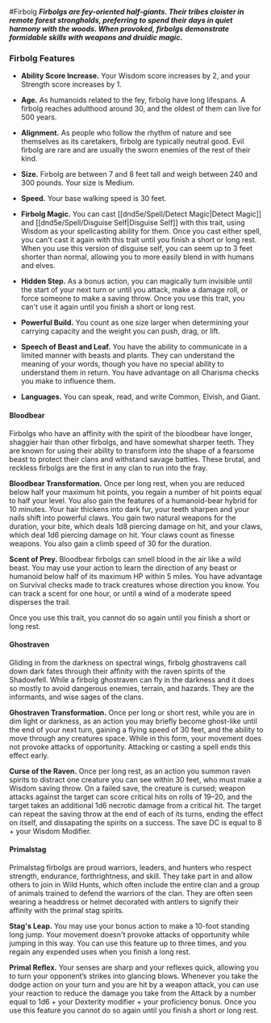 #Firbolg
***Firbolgs are fey-oriented half-giants. Their tribes cloister in remote forest strongholds, preferring to spend their days in quiet harmony with the woods. When provoked, firbolgs demonstrate formidable skills with weapons and druidic magic.***

### Firbolg Features
- **Ability Score Increase.** Your Wisdom score increases by 2, and your Strength score increases by 1.

- **Age.** As humanoids related to the fey, firbolg have long lifespans. A firbolg reaches adulthood around 30, and the oldest of them can live for 500 years.

- **Alignment.** As people who follow the rhythm of nature and see themselves as its caretakers, firbolg are typically neutral good. Evil firbolg are rare and are usually the sworn enemies of the rest of their kind.

- **Size.** Firbolg are between 7 and 8 feet tall and weigh between 240 and 300 pounds. Your size is Medium.

- **Speed.** Your base walking speed is 30 feet.

- **Firbolg Magic.** You can cast [[dnd5e/Spell/Detect Magic\|Detect Magic]] and [[dnd5e/Spell/Disguise Self\|Disguise Self]] with this trait, using Wisdom as your spellcasting ability for them. Once you cast either spell, you can't cast it again with this trait until you finish a short or long rest. When you use this version of disguise self, you can seem up to 3 feet shorter than normal, allowing you to more easily blend in with humans and elves.

- **Hidden Step.** As a bonus action, you can magically turn invisible until the start of your next turn or until you attack, make a damage roll, or force someone to make a saving throw. Once you use this trait, you can't use it again until you finish a short or long rest.

- **Powerful Build.** You count as one size larger when determining your carrying capacity and the weight you can push, drag, or lift.

- **Speech of Beast and Leaf.** You have the ability to communicate in a limited manner with beasts and plants. They can understand the meaning of your words, though you have no special ability to understand them in return. You have advantage on all Charisma checks you make to influence them.

- **Languages.** You can speak, read, and write Common, Elvish, and Giant.

#### Bloodbear
Firbolgs who have an affinity with the spirit of the bloodbear have longer, shaggier hair than other firbolgs, and have somewhat sharper teeth. They are known for using their ability to transform into the shape of a fearsome beast to protect their clans and withstand savage battles. These brutal, and reckless firbolgs are the first in any clan to run into the fray.

**Bloodbear Transformation.** Once per long rest, when you are reduced below half your maximum hit points, you regain a number of hit points equal to half your level. You also gain the features of a humanoid-bear hybrid for 10 minutes. Your hair thickens into dark fur, your teeth sharpen and your nails shift into powerful claws. You gain two natural weapons for the duration, your bite, which deals 1d8 piercing damage on hit, and your claws, which deal 1d6 piercing damage on hit. Your claws count as finesse weapons. You also gain a climb speed of 30 for the duration.

**Scent of Prey.** Bloodbear firbolgs can smell blood in the air like a wild beast. You may use your action to learn the direction of any beast or humanoid below half of its maximum HP within 5 miles. You have advantage on Survival checks made to track creatures whose direction you know. You can track a scent for one hour, or until a wind of a moderate speed disperses the trail.

Once you use this trait, you cannot do so again until you finish a short or long rest.

#### Ghostraven
Gliding in from the darkness on spectral wings, firbolg ghostravens call down dark fates through their affinity with the raven spirits of the Shadowfell. While a firbolg ghostraven can fly in the darkness and it does so mostly to avoid dangerous enemies, terrain, and hazards. They are the informants, and wise sages of the clans.

**Ghostraven Transformation.** Once per long or short rest, while you are in dim light or darkness, as an action you may briefly become ghost-like until the end of your next turn, gaining a flying speed of 30 feet, and the ability to move through any creatures space. While in this form, your movement does not provoke attacks of opportunity. Attacking or casting a spell ends this effect early.

**Curse of the Raven.** Once per long rest, as an action you summon raven spirits to distract one creature you can see within 30 feet, who must make a Wisdom saving throw. On a failed save, the creature is cursed; weapon attacks against the target can score critical hits on rolls of 19–20, and the target takes an additional 1d6 necrotic damage from a critical hit. The target can repeat the saving throw at the end of each of its turns, ending the effect on itself, and dissapating the spirits on a success. The save DC is equal to 8 + your Wisdom Modifier.

#### Primalstag
Primalstag firbolgs are proud warriors, leaders, and hunters who respect strength, endurance, forthrightness, and skill. They take part in and allow others to join in Wild Hunts, which often include the entire clan and a group of animals trained to defend the warriors of the clan. They are often seen wearing a headdress or helmet decorated with antlers to signify their affinity with the primal stag spirits.

**Stag's Leap.** You may use your bonus action to make a 10-foot standing long jump. Your movement doesn't provoke attacks of opportunity while jumping in this way. You can use this feature up to three times, and you regain any expended uses when you finish a long rest.

**Primal Reflex.** Your senses are sharp and your reflexes quick, allowing you to turn your opponent’s strikes into glancing blows. Whenever you take the dodge action on your turn and you are hit by a weapon attack, you can use your reaction to reduce the damage you take from the Attack by a number equal to 1d6 + your Dexterity modifier + your proficiency bonus. Once you use this feature you cannot do so again until you finish a short or long rest.